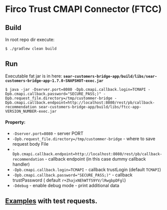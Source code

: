 # Firco Trust CMAPI Connector (FTCC)

## Build

In root repo dir execute:

```shell
$ ./gradlew clean build
```

## Run

Executable fat jar is in here:
**`sear-customers-bridge-app/build/libs/sear-customers-bridge-app-1.7.0-SNAPSHOT-exec.jar`**

```shell
$ java -jar -Dserver.port=8080 -Dpb.cmapi.callback.login=TCMAPI -Dpb.cmapi.callback.password="SECURE_PASS;)" -Dpb.request_file.directory=/tmp/custommer-bridge -Dpb.cmapi.callback.endpoint=http://localhost:8080/rest/pb/callback-recommendation sear-customers-bridge-app/build/libs/ftcc-app-VERSION_NUMBER-exec.jar
```

#### Property:

- `-Dserver.port=8080` - server PORT
- `-Dpb.request_file.directory=/tmp/custommer-bridge` - where to save request body File
- `-Dpb.cmapi.callback.endpoint=http://localhost:8080/rest/pb/callback-recommendation` - callback
  endpoint (in this case dummy callback handler)
- `-Dpb.cmapi.callback.login=TCMAPI` - callback trustLogin (default `TCMAPI`)
- `-Dpb.cmapi.callback.password="SECURE_PASS;)"` - callback trustPassword (
  default `r+ZhajxNEhWTfS9YV/lRwgbpDFgl`)
- `-Ddebug` - enable debug mode - print additional data

## [Examples](../http-tests/ftcc-tests.http) with test requests. 
